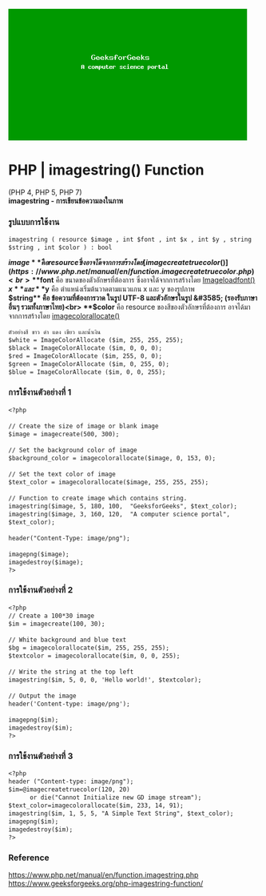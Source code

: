 ![](createimage.png)

# PHP | imagestring() Function

(PHP 4, PHP 5, PHP 7)<br>
**imagestring - การเขียนข้อความลงในภาพ**

### รูปแบบการใช้งาน
```
imagestring ( resource $image , int $font , int $x , int $y , string $string , int $color ) : bool
```

**$image** คือ resource ซี่งอาจได้จากการสร้างโดย [imagecreatetruecolor()](https://www.php.net/manual/en/function.imagecreatetruecolor.php)<br>
**$font** คือ ขนาดของตัวอักษรที่ต้องการ ซึ่งอาจได้จากการสร้างโดย [Imageloadfont()](https://www.php.net/manual/en/function.imageloadfont.php)<br>
**$x** และ **$y** คือ ตำแหน่งเริ่มต้นวาดตามแนวแกน x และ y ของรูปภาพ<br>
**$string** คือ ข้อความที่ต้องการวาด ในรูป UTF-8 และตัวอักษรในรูป &#3585; (รองรับภาษาอื่นๆ รวมทั้งภาษาไทย)<br>
**$color** คือ resource ของสีของตัวอักษรที่ต้องการ อาจได้มาจากการสร้างโดย [imagecolorallocate()](https://www.php.net/manual/en/function.imagecolorallocate.php)
```
ตัวอย่างสี ขาว ดำ แดง เขียว และน้ำเงิน
$white = ImageColorAllocate ($im, 255, 255, 255);
$black = ImageColorAllocate ($im, 0, 0, 0);
$red = ImageColorAllocate ($im, 255, 0, 0);
$green = ImageColorAllocate ($im, 0, 255, 0);
$blue = ImageColorAllocate ($im, 0, 0, 255);
```

### การใช้งานตัวอย่างที่ 1
```
<?php 
   
// Create the size of image or blank image 
$image = imagecreate(500, 300); 
   
// Set the background color of image 
$background_color = imagecolorallocate($image, 0, 153, 0); 
   
// Set the text color of image 
$text_color = imagecolorallocate($image, 255, 255, 255); 
   
// Function to create image which contains string. 
imagestring($image, 5, 180, 100,  "GeeksforGeeks", $text_color); 
imagestring($image, 3, 160, 120,  "A computer science portal", $text_color); 
   
header("Content-Type: image/png"); 
   
imagepng($image); 
imagedestroy($image); 
?> 
```

### การใช้งานตัวอย่างที่ 2
```
<?php
// Create a 100*30 image
$im = imagecreate(100, 30);

// White background and blue text
$bg = imagecolorallocate($im, 255, 255, 255);
$textcolor = imagecolorallocate($im, 0, 0, 255);

// Write the string at the top left
imagestring($im, 5, 0, 0, 'Hello world!', $textcolor);

// Output the image
header('Content-type: image/png');

imagepng($im);
imagedestroy($im);
?>
```

### การใช้งานตัวอย่างที่ 3
```
<?php
header ("Content-type: image/png");
$im=@imagecreatetruecolor(120, 20)
      or die("Cannot Initialize new GD image stream");
$text_color=imagecolorallocate($im, 233, 14, 91);
imagestring($im, 1, 5, 5, "A Simple Text String", $text_color);
imagepng($im);
imagedestroy($im);
?>
```
### Reference
https://www.php.net/manual/en/function.imagestring.php
https://www.geeksforgeeks.org/php-imagestring-function/
